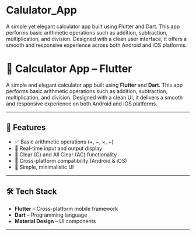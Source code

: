 # Calulator_App
A simple yet elegant calculator app built using Flutter and Dart. This app performs basic arithmetic operations such as addition, subtraction, multiplication, and division. Designed with a clean user interface, it offers a smooth and responsive experience across both Android and iOS platforms.


# 📱 Calculator App – Flutter

A simple and elegant calculator app built using **Flutter** and **Dart**. This app performs basic arithmetic operations such as addition, subtraction, multiplication, and division. Designed with a clean UI, it delivers a smooth and responsive experience on both Android and iOS platforms.

---

## 🔧 Features

- ✅ Basic arithmetic operations (+, −, ×, ÷)
- 🧮 Real-time input and output display
- 🧼 Clear (C) and All Clear (AC) functionality
- 📱 Cross-platform compatibility (Android & iOS)
- 🎨 Simple, minimalistic UI

---

## 🛠️ Tech Stack

- **Flutter** – Cross-platform mobile framework  
- **Dart** – Programming language  
- **Material Design** – UI components

---
